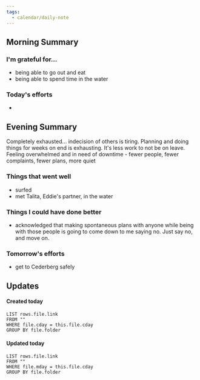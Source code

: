 ```yaml
---
tags:
  - calendar/daily-note
---
```


## Morning Summary

### I'm grateful for...

- being able to go out and eat
- being able to spend time in the water

### Today's efforts

-

## Evening Summary

Completely exhausted... indecision of others is tiring. Planning and doing things for weeks on end is exhausting. It's less work to not be on leave. Feeling overwhelmed and in need of downtime - fewer people, fewer complaints, fewer plans, more quiet

### Things that went well

- surfed
- met Talita, Eddie's partner, in the water

### Things I could have done better

- acknowledged that making spontaneous plans with anyone while being with those people is going to come down to me saying no. Just say no, and move on. 

### Tomorrow's efforts

- get to Cederberg safely

## Updates

#### Created today

```dataview
LIST rows.file.link
FROM ""
WHERE file.cday = this.file.cday
GROUP BY file.folder
```

#### Updated today

```dataview
LIST rows.file.link
FROM ""
WHERE file.mday = this.file.cday
GROUP BY file.folder
```
